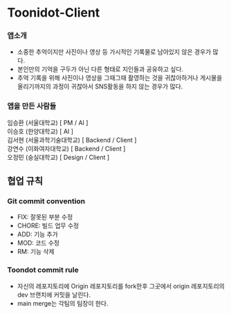 # Toonidot-Client

### 앱소개
- 소중한 추억이지만 사진이나 영상 등 가시적인 기록물로 남아있지 않은 경우가 많다.
- 본인만의 기억을 구두가 아닌 다른 형태로 지인들과 공유하고 싶다.
- 추억 기록을 위해 사진이나 영상을 그때그때 촬영하는 것을 귀찮아하거나 게시물을 올리기까지의 과정이 귀찮아서 SNS활동을 하지 않는 경우가 많다.  

### 앱을 만든 사람들
임승환 (서울대학교) [ PM / AI ] <br>
이승호 (한양대학교) [ AI ] <br>
김서현 (서울과학기술대학교) [ Backend / Client ] <br>
강연수 (이화여자대학교) [ Backend / Client ] <br>
오정민 (숭실대학교) [ Design / Client ]  

## 협업 규칙

### Git commit convention
- FIX: 잘못된 부분 수정
- CHORE: 빌드 업무 수정
- ADD: 기능 추가
- MOD: 코드 수정
- RM: 기능 삭제

### Toondot commit rule
- 자신의 레포지토리에 Origin 레포지토리를 fork한후 그곳에서 origin 레포지토리의 dev 브랜치에 커밋을 날린다.
- main merge는 각팀의 팀장이 한다.
